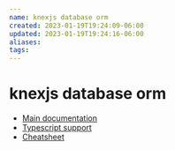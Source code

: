 ```yaml
---
name: knexjs database orm
created: 2023-01-19T19:24:09-06:00
updated: 2023-01-19T19:24:16-06:00
aliases: 
tags: 
---
```

# knexjs database orm

- [Main documentation](https://knexjs.org/guide/)
- [Typescript support](https://knexjs.org/guide/#typescript)
- [Cheatsheet](https://devhints.io/knex)
